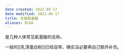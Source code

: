 ```yaml
---
date created: 2022-09-17
date modified: 2022-09-17
title: 支链氨基酸
aliases: BCAA
---
```


是几种人体常见氨基酸的总称。

一般的[[乳清蛋白粉]]已经自带，确实没必要再自己额外补充。